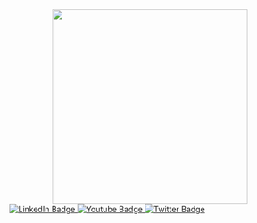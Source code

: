 <div id="header" align="center">
  <img src="https://media1.tenor.com/m/vMS8fFQR0OAAAAAd/anime-computer.gif" width="350"/>
</div>

<div id = badges>
  <a href="https://www.linkedin.com/in/alexandra-maria-paraschiv-b66aa42a5/">
    <img src="https://img.shields.io/badge/LinkedIn-blue?style=for-the-badge&logo=linkedin&logoColor=white" alt="LinkedIn Badge"/>
  </a>
  <a href="https://www.youtube.com/@almapar">
    <img src="https://img.shields.io/badge/YouTube-red?style=for-the-badge&logo=youtube&logoColor=white" alt="Youtube Badge"/>
  </a>
  <a href="https://x.com/almapar2">
    <img src="https://img.shields.io/badge/Twitter-blue?style=for-the-badge&logo=twitter&logoColor=white" alt="Twitter Badge"/>
  </a>
</div>
